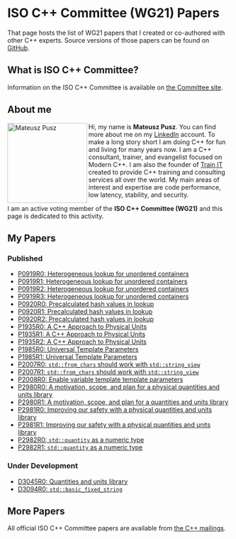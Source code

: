 # ISO C++ Committee (WG21) Papers

That page hosts the list of WG21 papers that I created or co-authored with other C++ experts.
Source versions of those papers can be found on [GitHub](https://github.com/mpusz/wg21_papers).

## What is ISO C++ Committee?

Information on the ISO C++ Committee is available on [the Committee site](https://isocpp.org/std/the-committee).

## About me

<img align="left" src="img/Mateusz_Pusz.jpg" alt="Mateusz Pusz" height="180" width="180">

Hi, my name is **Mateusz Pusz**. You can find more about me on my [LinkedIn](https://www.linkedin.com/in/mpusz)
account. To make a long story short I am doing C++ for fun and living for many years now.
I am a C++ consultant, trainer, and evangelist focused on Modern C++. I am also the founder
of [Train IT](http://train-it.eu) created to provide C++ training and consulting services
all over the world. My main areas of interest and expertise are code performance, low
latency, stability, and security.

I am an active voting member of the **ISO C++ Committee (WG21)** and this page is dedicated
to this activity.

## My Papers

### Published

- [P0919R0: Heterogeneous lookup for unordered containers](papers/0919R0_heterogeneous_lookup_for_unordered_containers.html)
- [P0919R1: Heterogeneous lookup for unordered containers](papers/0919R1_heterogeneous_lookup_for_unordered_containers.html)
- [P0919R2: Heterogeneous lookup for unordered containers](papers/0919R2_heterogeneous_lookup_for_unordered_containers.html)
- [P0919R3: Heterogeneous lookup for unordered containers](papers/0919R3_heterogeneous_lookup_for_unordered_containers.html)
- [P0920R0: Precalculated hash values in lookup](papers/0920R0_precalculated_hash_values_in_lookup.html)
- [P0920R1: Precalculated hash values in lookup](papers/0920R1_precalculated_hash_values_in_lookup.html)
- [P0920R2: Precalculated hash values in lookup](papers/0920R2_precalculated_hash_values_in_lookup.html)
- [P1935R0: A C++ Approach to Physical Units](papers/1935R0_a_cpp_approach_to_physical_units.html)
- [P1935R1: A C++ Approach to Physical Units](papers/1935R1_a_cpp_approach_to_physical_units.html)
- [P1935R2: A C++ Approach to Physical Units](papers/1935R2_a_cpp_approach_to_physical_units.html)
- [P1985R0: Universal Template Parameters](papers/1985R0_universal_template_parameters.html)
- [P1985R1: Universal Template Parameters](papers/1985R1_universal_template_parameters.html)
- [P2007R0: `std::from_chars` should work with `std::string_view`](papers/2007R0_std_from_chars_should_work_with_std_string_view.html)
- [P2007R1: `std::from_chars` should work with `std::string_view`](papers/2007R1_std_from_chars_should_work_with_std_string_view.html)
- [P2008R0: Enable variable template template parameters](papers/2008R0_enable_variable_template_template_parameters.html)
- [P2980R0: A motivation, scope, and plan for a physical quantities and units library](papers/2980R0_a_motivation_scope_and_plan_for_a_physical_quantities_and_units_library.html)
- [P2980R1: A motivation, scope, and plan for a quantities and units library](papers/2980R1_a_motivation_scope_and_plan_for_a_quantities_and_units_library.html)
- [P2981R0: Improving our safety with a physical quantities and units library](papers/2981R0_improving_our_safety_with_a_physical_quantities_and_units_library.html)
- [P2981R1: Improving our safety with a physical quantities and units library](papers/2981R1_improving_our_safety_with_a_physical_quantities_and_units_library.html)
- [P2982R0: `std::quantity` as a numeric type](papers/2982R0_std_quantity_as_a_numeric_type.html)
- [P2982R1: `std::quantity` as a numeric type](papers/2982R1_std_quantity_as_a_numeric_type.html)

### Under Development

- [D3045R0: Quantities and units library](papers/3045R0_quantities_and_units_library.html)
- [D3094R0: `std::basic_fixed_string`](papers/3094R0_std_basic_fixed_string.html)

## More Papers

All official ISO C++ Committee papers are available from [the C++ mailings](http://open-std.org/jtc1/sc22/wg21/docs/papers).
